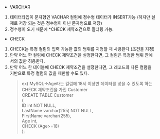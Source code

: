 - VARCHAR

1. 데이터타입이 문자형인 VACHAR 컬럼에 정수형 데이터가 INSERT가능
   (하지만 실제로 저장 되는 것은 정수형이 아닌 문자형으로 저장)
2. 정수형이 오기 때문에 \*CHECK 제약조건으로 필터링 가능.

- CHECK

1. CHECK는 특정 컬럼의 입력 가능한 값의 범위를 지정할 때 사용한다.(조건을 지정)
2. 만약 어느 한 컬럼에 CHECK 제약조건을 설정한다면, 그 컬럼은 특정한 범위 안에서의 값만 허용한다.
3. 만약 어느 한 테이블에 CHECK 제약조건을 설정한다면, 그 레코드의 다른 컬럼을 기반으로 특정 컬럼의 값을 제한할 수도 있다.
   > ex) MySQL->Age라는 컬럼에 18세 이상만 데이터를 넣을 수 있도록 하는 CHECK 제약조건을 가진 Customer  
   > CREATE TABLE Customer  
   > (  
   > ID int NOT NULL,  
   > LastName varchar(255) NOT NULL,  
   > FirstName varchar(255),  
   > Age int,  
   > CHECK (Age>=18)  
   > );
